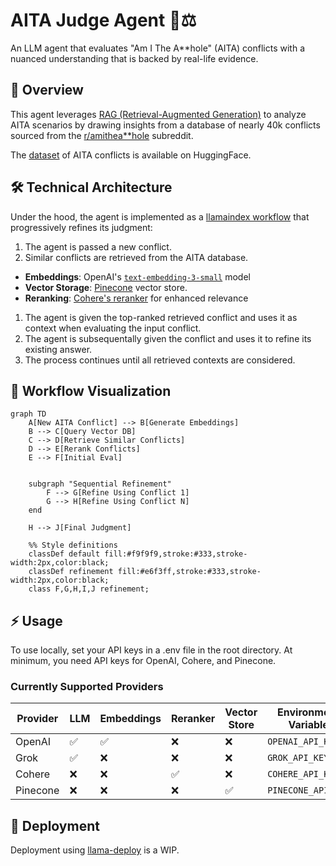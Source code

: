 # AITA Judge Agent 🤖⚖️

An LLM agent that evaluates "Am I The A**hole" (AITA) conflicts with a nuanced understanding that is backed by real-life evidence.

## 🌟 Overview

This agent leverages [RAG (Retrieval-Augmented Generation)](https://docs.llamaindex.ai/en/stable/understanding/rag/) to analyze AITA scenarios by drawing insights from a database of nearly 40k conflicts sourced from the [r/amithea**hole](https://www.reddit.com/r/AmItheAsshole/) subreddit.

The [dataset](https://huggingface.co/datasets/MattBoraske/reddit-AITA-submissions-and-comments-multiclass) of AITA conflicts is available on HuggingFace.

## 🛠️ Technical Architecture

Under the hood, the agent is implemented as a [llamaindex workflow](https://docs.llamaindex.ai/en/stable/module_guides/workflow/) that progressively refines its judgment:

1. The agent is passed a new conflict.
2. Similar conflicts are retrieved from the AITA database.
- **Embeddings**: OpenAI's [`text-embedding-3-small`](https://platform.openai.com/docs/guides/embeddings/) model
- **Vector Storage**: [Pinecone](https://www.pinecone.io/) vector store.
- **Reranking**: [Cohere's reranker](https://cohere.com/rerank) for enhanced relevance
1. The agent is given the top-ranked retrieved conflict and uses it as context when evaluating the input conflict.
2. The agent is subsequentally given the conflict and uses it to refine its existing answer. 
3. The process continues until all retrieved contexts are considered.

## 🔄 Workflow Visualization

```mermaid
graph TD
    A[New AITA Conflict] --> B[Generate Embeddings]
    B --> C[Query Vector DB]
    C --> D[Retrieve Similar Conflicts]
    D --> E[Rerank Conflicts]
    E --> F[Initial Eval]
    

    subgraph "Sequential Refinement"
        F --> G[Refine Using Conflict 1]
        G --> H[Refine Using Conflict N]
    end
    
    H --> J[Final Judgment]

    %% Style definitions
    classDef default fill:#f9f9f9,stroke:#333,stroke-width:2px,color:black;
    classDef refinement fill:#e6f3ff,stroke:#333,stroke-width:2px,color:black;
    class F,G,H,I,J refinement;
```
## ⚡ Usage

To use locally, set your API keys in a .env file in the root directory. At minimum, you need API keys for OpenAI, Cohere, and Pinecone.

### Currently Supported Providers

| Provider | LLM | Embeddings | Reranker | Vector Store | Environment Variable |
|----------|-----|------------|-----------|--------------|---------------------|
| OpenAI | ✅ | ✅ | ❌ | ❌ | `OPENAI_API_KEY` |
| Grok | ✅ | ❌ | ❌ | ❌ | `GROK_API_KEY` |
| Cohere | ❌ | ❌ | ✅ | ❌ | `COHERE_API_KEY` |
| Pinecone | ❌ | ❌ | ❌ | ✅ | `PINECONE_API_KEY` |

## 🚀 Deployment

Deployment using [llama-deploy](https://github.com/run-llama/llama_deploy) is a WIP.
